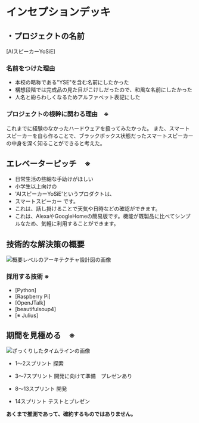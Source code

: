 # インセプションデッキ

## ・プロジェクトの名前

[AIスピーカーYoSiE]

### 名前をつけた理由

- 本校の略称である"YSE"を含む名前にしたかった
- 構想段階では完成品の見た目がこけしだったので、和風な名前にしたかった
- 人名と紛らわしくなるためアルファベット表記にした

<div style="page-break-before:always">
</div>


### プロジェクトの根幹に関わる理由　※

これまでに経験のなかったハードウェアを扱ってみたかった。
また、スマートスピーカーを自ら作ることで、ブラックボックス状態だったスマートスピーカーの中身を深く知ることができると考えた。

<div style="page-break-before:always">
</div>

## エレベーターピッチ　※

- 日常生活の些細な手助けがほしい
- 小学生以上向けの
- 'AIスピーカーYoSiE'というプロダクトは、
- スマートスピーカー です。
- これは、話し掛けることで天気や日時などの確認ができます。
- これは、AlexaやGoogleHomeの簡易版です。機能が既製品に比べてシンプルなため、気軽に利用することができます。
<div style="page-break-before:always">
</div>

## 技術的な解決策の概要

![概要レベルのアーキテクチャ設計図の画像]()

### 採用する技術 ※

- [Python]
- [Raspberry Pi]
- [OpenJTalk]
- [beautifulsoup4]
- [※ Julius]

<div style="page-break-before:always">
</div>

## 期間を見極める　※

![ざっくりしたタイムラインの画像]()

- 1～2スプリント
	探索

- 3～7スプリント
	開発に向けて準備　プレゼンあり

- 8～13スプリント
	開発　

- 14スプリント
	テストとプレゼン


**あくまで推測であって、確約するものではありません。**